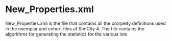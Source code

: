 # New_Properties.xml
New_Properties.xml is the file that contains all the prorpeity definitions used in the exemplar and cohort files of SimCity 4. The file contains the algorithms for generating the statistics for the various lots
